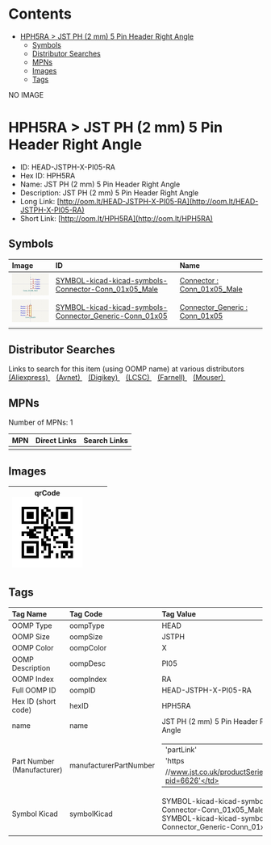 



Contents
========

* [HPH5RA > JST PH (2 mm) 5 Pin Header Right Angle](#hph5ra--jst-ph-2-mm-5-pin-header-right-angle)
	* [Symbols](#symbols)
	* [Distributor Searches](#distributor-searches)
	* [MPNs](#mpns)
	* [Images](#images)
	* [Tags](#tags)
  
NO IMAGE  
# HPH5RA > JST PH (2 mm) 5 Pin Header Right Angle

- ID: HEAD-JSTPH-X-PI05-RA
- Hex ID: HPH5RA
- Name: JST PH (2 mm) 5 Pin Header Right Angle
- Description: JST PH (2 mm) 5 Pin Header Right Angle
- Long Link: [http://oom.lt/HEAD-JSTPH-X-PI05-RA](http://oom.lt/HEAD-JSTPH-X-PI05-RA)
- Short Link: [http://oom.lt/HPH5RA](http://oom.lt/HPH5RA)

## Symbols
  

|Image|ID|Name|
| :--- | :--- | :--- |
|[![](https://raw.githubusercontent.com/oomlout/oomlout_OOMP_eda_V2/main/SYMBOL/kicad/kicad-symbols/Connector/Conn_01x05_Male/image_140.png)](https://github.com/oomlout/oomlout_OOMP_eda_V2/tree/main/SYMBOL/kicad/kicad-symbols/Connector/Conn_01x05_Male/)|[SYMBOL-kicad-kicad-symbols-Connector-Conn_01x05_Male](https://github.com/oomlout/oomlout_OOMP_eda_V2/tree/main/SYMBOL/kicad/kicad-symbols/Connector/Conn_01x05_Male/)|[Connector : Conn_01x05_Male](https://github.com/oomlout/oomlout_OOMP_eda_V2/tree/main/SYMBOL/kicad/kicad-symbols/Connector/Conn_01x05_Male/)|
|[![](https://raw.githubusercontent.com/oomlout/oomlout_OOMP_eda_V2/main/SYMBOL/kicad/kicad-symbols/Connector_Generic/Conn_01x05/image_140.png)](https://github.com/oomlout/oomlout_OOMP_eda_V2/tree/main/SYMBOL/kicad/kicad-symbols/Connector_Generic/Conn_01x05/)|[SYMBOL-kicad-kicad-symbols-Connector_Generic-Conn_01x05](https://github.com/oomlout/oomlout_OOMP_eda_V2/tree/main/SYMBOL/kicad/kicad-symbols/Connector_Generic/Conn_01x05/)|[Connector_Generic : Conn_01x05](https://github.com/oomlout/oomlout_OOMP_eda_V2/tree/main/SYMBOL/kicad/kicad-symbols/Connector_Generic/Conn_01x05/)|
||||

## Distributor Searches
  
Links to search for this item (using OOMP name) at various distributors  
[(Aliexpress) ](https://www.aliexpress.com/wholesale?SearchText=1117JST+PH+2+mm+5+Pin+Header+Right+Angle)&nbsp;&nbsp;&nbsp;[(Avnet) ](https://www.avnet.com/shop/us/search/JST+PH+2+mm+5+Pin+Header+Right+Angle)&nbsp;&nbsp;&nbsp;[(Digikey) ](https://www.digikey.co.uk/en/products/result?s=JST+PH+2+mm+5+Pin+Header+Right+Angle)&nbsp;&nbsp;&nbsp;[(LCSC) ](https://www.lcsc.com/search?q=JST+PH+2+mm+5+Pin+Header+Right+Angle)&nbsp;&nbsp;&nbsp;[(Farnell) ](https://uk.farnell.com/search?st=JST+PH+2+mm+5+Pin+Header+Right+Angle)&nbsp;&nbsp;&nbsp;[(Mouser) ](https://www.mouser.com/c/?q=JST+PH+2+mm+5+Pin+Header+Right+Angle)&nbsp;&nbsp;&nbsp;
## MPNs
  
Number of MPNs: 1  

|MPN|Direct Links|Search Links|
| :--- | :--- | :--- |
||||

## Images
  

|qrCode<br>[![](https://raw.githubusercontent.com/oomlout/oomlout_OOMP_parts_V2/main/HEAD/JSTPH/X/PI05/RA/qrCode_140.png)](https://github.com/oomlout/oomlout_OOMP_parts_V2/tree/main/HEAD/JSTPH/X/PI05/RA/qrCode.png)||||
| :---: | :---: | :---: | :---: |

## Tags
  

|Tag Name|Tag Code|Tag Value|
| :--- | :--- | :--- |
|OOMP Type|oompType|HEAD|
|OOMP Size|oompSize|JSTPH|
|OOMP Color|oompColor|X|
|OOMP Description|oompDesc|PI05|
|OOMP Index|oompIndex|RA|
|Full OOMP ID|oompID|HEAD-JSTPH-X-PI05-RA|
|Hex ID (short code)|hexID|HPH5RA|
|name|name|JST PH (2 mm) 5 Pin Header Right Angle|
|Part Number (Manufacturer)|manufacturerPartNumber|<table><tr><td>'partLink'</td></tr><tr><td> 'https</td></tr><tr><td>//www.jst.co.uk/productSeries.php?pid=6626'</td></tr></table>|
|Symbol Kicad|symbolKicad|SYMBOL-kicad-kicad-symbols-Connector-Conn_01x05_Male, SYMBOL-kicad-kicad-symbols-Connector_Generic-Conn_01x05|
||||
